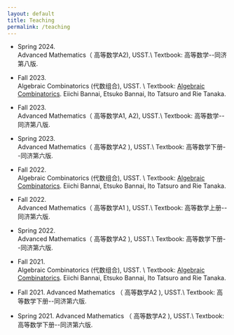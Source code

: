 ```yaml
---
layout: default
title: Teaching
permalink: /teaching
---
```


* Spring 2024.   
      Advanced Mathematics（ 高等数学A2), USST.\\
   Textbook:  高等数学--同济第八版.

* Fall 2023.   
      Algebraic Combinatorics (代数组合), USST. \\
    Textbook:  [Algebraic Combinatorics](https://www.degruyter.com/document/doi/10.1515/9783110630251/html). 
    Eiichi Bannai, Etsuko Bannai, Ito Tatsuro and Rie Tanaka.

* Fall 2023.   
      Advanced Mathematics（ 高等数学A1, A2), USST.\\
   Textbook:  高等数学--同济第八版.
  
* Spring 2023.   
      Advanced Mathematics（ 高等数学A2 ), USST.\\
   Textbook:  高等数学下册--同济第六版.
   
* Fall 2022.   
      Algebraic Combinatorics (代数组合), USST. \\
    Textbook:  [Algebraic Combinatorics](https://www.degruyter.com/document/doi/10.1515/9783110630251/html). 
    Eiichi Bannai, Etsuko Bannai, Ito Tatsuro and Rie Tanaka.

* Fall 2022.   
      Advanced Mathematics（ 高等数学A1 ), USST.\\
   Textbook:  高等数学上册--同济第六版.
   
* Spring 2022.   
      Advanced Mathematics（ 高等数学A2 ), USST.\\
   Textbook:  高等数学下册--同济第六版.
      
* Fall 2021.   
    Algebraic Combinatorics (代数组合), USST. \\
    Textbook:  [Algebraic Combinatorics](https://www.degruyter.com/document/doi/10.1515/9783110630251/html).
    Eiichi Bannai, Etsuko Bannai, Ito Tatsuro and Rie Tanaka.
  
* Fall 2021.   Advanced Mathematics （ 高等数学A2 ), USST.\\
  Textbook:  高等数学下册--同济第六版.
  
* Spring 2021.   Advanced Mathematics （ 高等数学A2 ), USST.\\
  Textbook:  高等数学下册--同济第六版.
